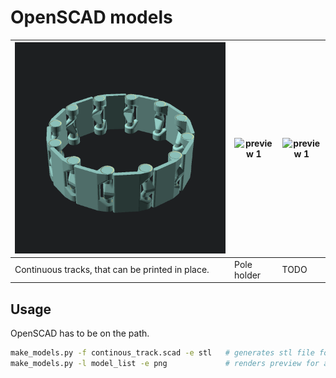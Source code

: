 # OpenSCAD models


| ![preview 1](images/continuous_track.png) | ![preview 1](images/pole_holder.png) | ![preview 1](images/todo.png) |
| --- | --- | --- |
| Continuous tracks, that can be printed in place. | Pole holder | TODO |

## Usage

OpenSCAD has to be on the path.

```sh
make_models.py -f continous_track.scad -e stl   # generates stl file for single piece
make_models.py -l model_list -e png             # renders preview for all models in model_list
```